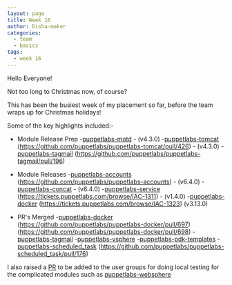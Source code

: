 ```yaml
---
layout: page
title: Week 16
author: Disha-maker
categories:
  - team
  - basics
tags:
  - week 16
---
```


Hello Everyone!

Not too long to Christmas now, of course?

This has been the busiest week of my placement so far, before the team wraps up for Christmas holidays!

Some of the key highlights included:-

- Module Release Prep
    -[puppetlabs-motd](https://tickets.puppetlabs.com/browse/IAC-1308) - (v4.3.0)
    -[puppetlabs-tomcat](https://tickets.puppetlabs.com/browse/IAC-1330)
    (https://github.com/puppetlabs/puppetlabs-tomcat/pull/426) - (v4.3.0)
    -[puppetlabs-tagmail](https://tickets.puppetlabs.com/browse/IAC-1349)
    (https://github.com/puppetlabs/puppetlabs-tagmail/pull/196)

- Module Releases
    -[puppetlabs-accounts](https://tickets.puppetlabs.com/browse/IAC-1320)
    (https://github.com/puppetlabs/puppetlabs-accounts) - (v6.4.0)
    -[puppetlabs-concat](https://tickets.puppetlabs.com/browse/IAC-1318) - (v6.4.0)
    -[puppetlabs-service](https://tickets.puppetlabs.com/browse/IAC-1310)
    (https://tickets.puppetlabs.com/browse/IAC-1311) - (v1.4.0)
    -[puppetlabs-docker](https://tickets.puppetlabs.com/browse/IAC-1322)
    (https://tickets.puppetlabs.com/browse/IAC-1323)
    (v3.13.0)

- PR's Merged
    -[puppetlabs-docker](https://github.com/puppetlabs/puppetlabs-docker/pull/696)
    (https://github.com/puppetlabs/puppetlabs-docker/pull/697)
    (https://github.com/puppetlabs/puppetlabs-docker/pull/698)
    -[puppetlabs-tagmail](https://github.com/puppetlabs/puppetlabs-tagmail/pull/195)
    -[puppetlabs-vsphere](https://github.com/puppetlabs/puppetlabs-vsphere/pull/201)
    -[puppetlabs-pdk-templates](https://github.com/puppetlabs/pdk-templates/pull/376)
    -[puppetlabs-scheduled_task](https://github.com/puppetlabs/puppetlabs-scheduled_task/pull/172)
    (https://github.com/puppetlabs/puppetlabs-scheduled_task/pull/176)

I also raised a [PR](https://github.com/puppetlabs/puppetlabs-modules/pull/10183) to be added to the user groups for doing local testing for the complicated modules such as [puppetlabs-websphere](https://github.com/puppetlabs/puppetlabs-websphere_application_server)